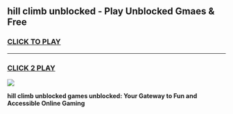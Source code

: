 
## hill climb unblocked - Play Unblocked Gmaes & Free
<h3>
<a href="https://news.freeplayer.one?title=hill_climb_unblocked&ref=16F">CLICK TO PLAY</a></h3>
<hr>

<h3>
<a href="https://news.freeplayer.one?title=hill_climb_unblocked&ref=16F">CLICK 2 PLAY</a>
  
</h3>

<a href="https://news.freeplayer.one?title=hill_climb_unblocked&ref=16F/"><img src="https://clearcache.store/games.png"></a>


**hill climb unblocked games unblocked: Your Gateway to Fun and Accessible Online Gaming**
